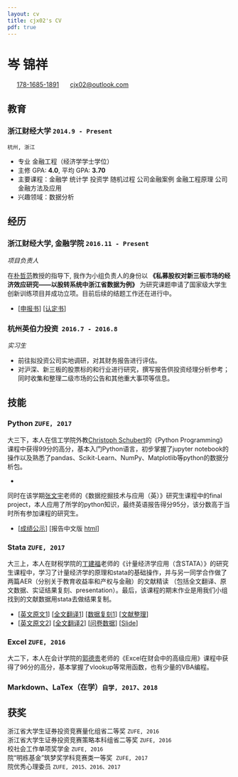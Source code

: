 ```yaml
---
layout: cv
title: cjx02's CV
pdf: true
---
```

# __岑__ 锦祥

<div id="webaddress">
<i class="fi-home" style="margin-left:1em"></i>
<a href="17816851891" style="margin-left:0.5em">178-1685-1891</a>
<i class="fi-mail" style="margin-left:1em"></i>
<a href="cjx02@outlook.com" style="margin-left:0.5em">cjx02@outlook.com</a>
</div>

## 教育

### __浙江财经大学__ `2014.9 - Present`
```
杭州, 浙江
```
- 专业 金融工程（经济学学士学位）
- 主修 GPA: __4.0__, 平均 GPA: __3.70__
- 主要课程：金融学 统计学 投资学 随机过程 公司金融案例 金融工程原理 公司金融方法及应用
- 兴趣领域：数据分析




## 经历

### __浙江财经大学, 金融学院__ `2016.11 - Present`
_项目负责人_<br>

在[朴哲范](http://jrxy.zufe.edu.cn/info/2056/1211.htm)教授的指导下, 我作为小组负责人的身份以 __《私募股权对新三板市场的经济效应研究——以股转系统中浙江省数据为例》__ 为研究课题申请了国家级大学生创新训练项目并成功立项。目前后续的结题工作还在进行中。

- [[申报书](assets/20160515【正式上交教育部最终版】申报书.pdf)] [[认定书](assets/认定书底稿.jpg)] 

### __杭州英伯力投资__  `2016.7 - 2016.8`
_实习生_<br>
- 前往拟投资公司实地调研，对其财务报告进行评估。
- 对沪深、新三板的股票标的和行业进行研究，撰写报告供投资经理分析参考；同时收集和整理二级市场的公告和其他重大事项等信息。





## 技能

### __Python__ `ZUFE, 2017` <br>
大三下，本人在信工学院外教[Christoph Schubert](https://www.linkedin.com/in/christophschubert/)的《Python Programming》课程中获得99分的高分，基本入门Python语言，初步掌握了jupyter notebook的操作以及熟悉了pandas、Scikit-Learn、NumPy、Matplotlib等python的数据分析包。

- 
同时在该学期[张文宇](http://info.zufe.edu.cn/info/1049/5085.htm)老师的《数据挖掘技术与应用（英）》研究生课程中的final project，本人应用了所学的python知识，最终英语报告得分95分，该分数高于当时所有参加课程的研究生。

- [[成绩公示](assets/成绩公示.png)] [报告中文版 [html](assets/【定稿】机器学习中特征工程在中国股票市场的应用——基于沪深300指数日度数据.html)]
### __Stata__ `ZUFE, 2017` <br>

大三上，本人在财税学院的[丁建福](http://cz.zufe.edu.cn/info/1077/5865.htm)老师的《计量经济学应用（含STATA）》的研究生课程中，学习了计量经济学的原理和stata的基础操作，并与另一同学合作做了两篇AER（分别关于教育收益率和产权与金融）的文献精读 （包括全文翻译、原文数据、实证结果复刻、presentation）。最后，该课程的期末作业是用我们小组找到的文献数据用stata去做结果复制。

- [[英文原文1](assets/2%20Returns%20to%20Educaiton%20Evidence%20from%20U.K.%20Twins.pdf)] [[全文翻译1](assets/【翻译】教育收益_基于英国双胞胎数据.docx)] [[数据复刻1](assets/【复刻】代码%2B数据结果.pdf)] [[文献整理](assets/文献整理.pdf)]
- [[英文原文2](assets/Property%20Rights%20and%20Finance.pdf)] [[全文翻译2](assets/【修订版】产权与融资.docx)] [[问卷数据](assets/ebrd_que.pdf)] [[Slide](assets/产权与金融.pdf)]
### __Excel__ `ZUFE, 2016` <br>

大二下，本人在会计学院的[郭德贵](http://zjacc.zufe.edu.cn/info/1182/2588.htm)老师的《Excel在财会中的高级应用》课程中获得了96分的高分，基本掌握了vlookup等常用函数，也有少量的VBA编程。
### __Markdown__、__LaTex__（在学）`自学, 2017、2018` <br>



## 获奖


浙江省大学生证券投资竞赛量化组省二等奖 `ZUFE, 2016` <br>
浙江省大学生证券投资竞赛策略本科组省二等奖 `ZUFE, 2016` <br>
校社会工作单项奖学金 `ZUFE, 2016` <br>
院“明栋基金”筑梦奖学科竞赛类一等奖  `ZUFE, 2017` <br>
院优秀心理委员 `ZUFE, 2015、2016、2017` <br>

<!-- ### Footer

Last updated: May 2013 -->
